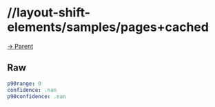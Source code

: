 
# //layout-shift-elements/samples/pages+cached

[→ Parent](../..)


## Raw


```yaml
p90range: 0
confidence: .nan
p90confidence: .nan

```


